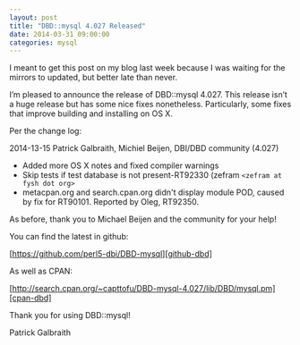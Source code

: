 ```yaml
---
layout: post
title: "DBD::mysql 4.027 Released"
date: 2014-03-31 09:00:00
categories: mysql 
---
```


I meant to get this post on my blog last week because I was waiting for the mirrors to updated, but better late than never.

I’m pleased to announce the release of DBD::mysql 4.027. This release isn’t a huge release but has some nice fixes nonetheless. Particularly, some fixes that improve building and installing on OS X.

Per the change log:

2014-13-15 Patrick Galbraith, Michiel Beijen, DBI/DBD community (4.027)

- Added more OS X notes and fixed compiler warnings
- Skip tests if test database is not present-RT92330 (zefram ``<zefram at fysh dot org>``
- metacpan.org and search.cpan.org didn't display module POD, caused by fix for RT90101. Reported by Oleg, RT92350.

As before, thank you to Michael Beijen and the community for your help!

You can find the latest in github:

[https://github.com/perl5-dbi/DBD-mysql][github-dbd]

As well as CPAN:

[http://search.cpan.org/~capttofu/DBD-mysql-4.027/lib/DBD/mysql.pm][cpan-dbd]

Thank you for using DBD::mysql!

Patrick Galbraith

[cpan-dbd]: http://search.cpan.org/~capttofu/DBD-mysql-4.027/lib/DBD/mysql.pm
[github-dbd]: https://github.com/perl5-dbi/DBD-mysql
